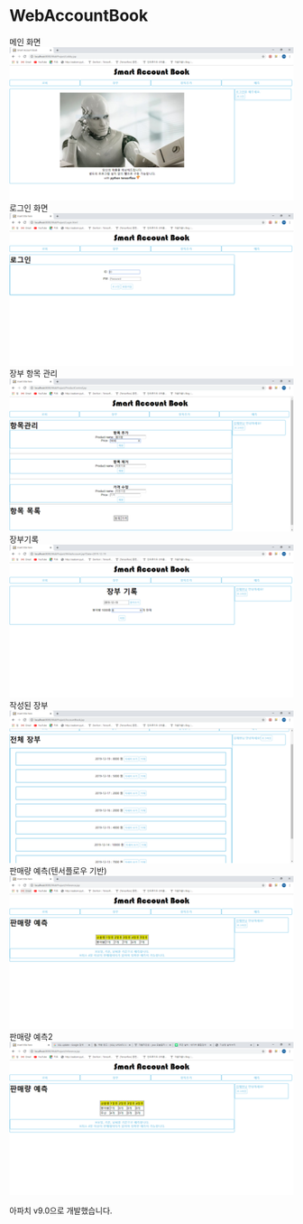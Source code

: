 # WebAccountBook

메인 화면
![Alt text](/ScreenShot/1.PNG)
로그인 화면
![Alt text](/ScreenShot/2.PNG)
장부 항목 관리
![Alt text](/ScreenShot/8.PNG)
장부기록
![Alt text](/ScreenShot/10.PNG)
작성된 장부
![Alt text](/ScreenShot/12.PNG)
판매량 예측(텐서플로우 기반)
![Alt text](/ScreenShot/11.PNG)
판매량 예측2
![Alt text](/ScreenShot/13.PNG)



아파치 v9.0으로 개발했습니다.